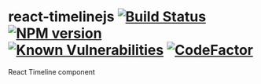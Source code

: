# react-timelinejs [![Build Status](https://travis-ci.org/wizcheng/react-timelinejs.svg?branch=master)](https://travis-ci.org/wizcheng/react-timelinejs) [![NPM version](https://badge.fury.io/js/react-timelinejs.svg)](https://yarnpkg.org/en/package/react-timelinejs) [![Known Vulnerabilities](https://snyk.io/test/github/wizcheng/react-timelinejs/badge.svg?targetFile=package.json)](https://snyk.io/test/github/wizcheng/react-timelinejs?targetFile=package.json) [![CodeFactor](https://www.codefactor.io/repository/github/wizcheng/react-timelinejs/badge)](https://www.codefactor.io/repository/github/wizcheng/react-timelinejs)


React Timeline component

